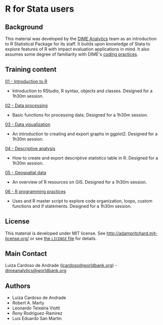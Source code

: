 # R for Stata users

## Background
This material was developed by the [DIME Analytics](https://worldbank.github.io/dimeanalytics/) team as an introduction to R Statistical Package for its staff. It builds upon knowledge of Stata to explore features of R with impact evaluation applications in mind. It also assumes some degree of familiarity with DIME's [coding practices](https://dimewiki.worldbank.org/wiki/Stata_Coding_Practices).

## Training content

[01 - Introduction to R](https://raw.githack.com/worldbank/dime-r-training/apr-2021-roro/Presentations/01-intro-to-R.html)

- Introduction to RStudio, R syntax, objects and classes. Designed for a 1h30m session.

[02 - Data processing](https://raw.githack.com/worldbank/dime-r-training/apr-2021-roro/Presentations/02-data-processing.html)

- Basic functions for processing data. Designed for a 1h30m session.

[03 - Data visualization](https://raw.githack.com/worldbank/dime-r-training/apr-2021-roro/Presentations/03-data-visualization.html) 

- An introduction to creating and export graphs in ggplot2. Designed for a 1h30m session.

[04 - Descriptive analysis](https://raw.githack.com/worldbank/dime-r-training/apr-2021-roro/Presentations/04-descriptive-analysis.html)

- How to create and export descriptive statistics table in R. Designed for a 1h30m session.

[05 - Geospatial data](https://raw.githack.com/worldbank/dime-r-training/apr-2021-roro/Presentations/05-spatial-data.html)

- An overview of R resources on GIS. Designed for a 1h30m session.

[06 - R programming practices](https://raw.githack.com/worldbank/dime-r-training/apr-2021-roro/Presentations/06-R-programming-practices.html)

- Uses and R master script to explore code organization, loops, custom functions and if statements. Designed for a 1h30m session.

## License
This material is developed under MIT license. See http://adampritchard.mit-license.org/ or see [the `LICENSE` file](https://github.com/worldbank/ietoolkit/blob/master/LICENSE) for details.

## Main Contact
Luiza Cardoso de Andrade (lcardoso@worldbank.org) - dimeanalytics@worldbank.org

## Authors
* Luiza Cardoso de Andrade
* Robert A. Marty
* Leonardo Teixeira Viotti
* Rony Rodriguez-Ramirez
* Luis Eduardo San Martin

